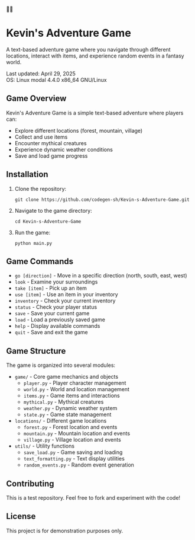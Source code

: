 🌈🌈
# Kevin's Adventure Game

A text-based adventure game where you navigate through different locations, interact with items, and experience random events in a fantasy world.

Last updated: April 29, 2025  
OS: Linux modal 4.4.0 x86_64 GNU/Linux

## Game Overview

Kevin's Adventure Game is a simple text-based adventure where players can:
- Explore different locations (forest, mountain, village)
- Collect and use items
- Encounter mythical creatures
- Experience dynamic weather conditions
- Save and load game progress

## Installation

1. Clone the repository:
   ```
   git clone https://github.com/codegen-sh/Kevin-s-Adventure-Game.git
   ```

2. Navigate to the game directory:
   ```
   cd Kevin-s-Adventure-Game
   ```

3. Run the game:
   ```
   python main.py
   ```

## Game Commands

- `go [direction]` - Move in a specific direction (north, south, east, west)
- `look` - Examine your surroundings
- `take [item]` - Pick up an item
- `use [item]` - Use an item in your inventory
- `inventory` - Check your current inventory
- `status` - Check your player status
- `save` - Save your current game
- `load` - Load a previously saved game
- `help` - Display available commands
- `quit` - Save and exit the game

## Game Structure

The game is organized into several modules:
- `game/` - Core game mechanics and objects
  - `player.py` - Player character management
  - `world.py` - World and location management
  - `items.py` - Game items and interactions
  - `mythical.py` - Mythical creatures
  - `weather.py` - Dynamic weather system
  - `state.py` - Game state management
- `locations/` - Different game locations
  - `forest.py` - Forest location and events
  - `mountain.py` - Mountain location and events
  - `village.py` - Village location and events
- `utils/` - Utility functions
  - `save_load.py` - Game saving and loading
  - `text_formatting.py` - Text display utilities
  - `random_events.py` - Random event generation

## Contributing

This is a test repository. Feel free to fork and experiment with the code!

## License

This project is for demonstration purposes only.

